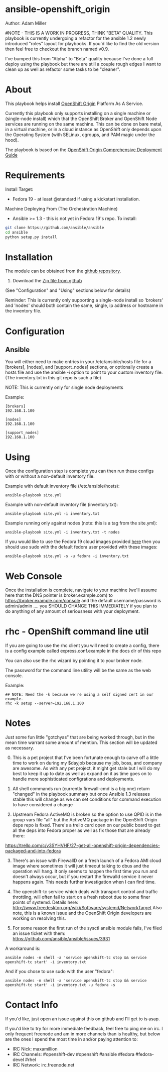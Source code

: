 # ansible-openshift_origin

Author: Adam Miller

#NOTE - THIS IS A WORK IN PROGRESS, THINK "BETA" QUALITY.
This playbook is currently undergoing a refactor for the ansible 1.2 newly 
introduced "roles" layout for playbooks. If you'd like to find the old version
then feel free to checkout the branch named v0.9.

I've bumped this from "Alpha" to "Beta" quality because I've done a full deploy
using the playbook but there are still a couple rough edges I want to clean up
as well as refactor some tasks to be "cleaner".

# About

This playbook helps install [OpenShift Origin](https://www.openshift.com/open-source) Platform As A Service.

Currently this playbook only supports installing on a single machine or 
(single-node install) which that the OpenShift Broker and OpenShift Node 
services are running on the same machine. This can be done on bare metal, in a 
virtual machine, or in a cloud instance as OpenShift only depends upon the 
Operating System (with SELinux, cgroups, and PAM magic under the hood).


The playbook is based on the [OpenShift Origin Comprehensive Deployment Guide](http://openshift.github.io/documentation/oo_deployment_guide_comprehensive.html)

# Requirements

Install Target:
* Fedora 19 - at least @standard if using a kickstart installation.

Machine Deploying From (The Orchestration Machine)
* Ansible >= 1.3 - this is not yet in Fedora 19's repo. To install:

```bash
git clone https://github.com/ansible/ansible
cd ansible
python setup.py install
```

# Installation

The module can be obtained from the
[github repository](https://github.com/maxamillion/ansible-openshift_origin).

1. Download the [Zip file from github](https://github.com/maxamillion/ansible-openshift_origin/archive/master.zip)

(See "Configuration" and "Using" sections below for details) 

Reminder: This is currently only supporting a single-node install so 'brokers' 
and 'nodes' should both contain the same, single, ip address or hostname in the
inventory file.

# Configuration

## Ansible
You will either need to make entries in your /etc/ansible/hosts file for a 
[brokers], [nodes], and [support_nodes] sections, or optionally create a 
hosts file and use the ansible -i option to point to your custom inventory 
file. (The inventory.txt in this git repo is such a file)

NOTE: This is currently only for single node deployments

Example:

    [brokers]
    192.168.1.100

    [nodes]
    192.168.1.100

    [support_nodes]
    192.168.1.100


# Using 

Once the configuration step is complete you can then run these configs with or
without a non-default inventory file.

Example with default inventory file (/etc/ansible/hosts):
    
    ansible-playbook site.yml

Example with non-default inventory file (inventory.txt):
    
    ansible-playbook site.yml -i inventory.txt

Example running only against nodes (note: this is a tag from the site.yml):

    ansible-playbook site.yml -i inventory.txt -t nodes 

If you would like to use the Fedora 19 cloud images provided 
[here](https://fedoraproject.org/en/get-fedora-options#clouds) then you should
use sudo with the default fedora user provided with these images:

    ansible-playbook site.yml -s -u fedora -i inventory.txt
    


# Web Console

Once the installation is complete, navigate to your machine (we'll assume here 
that the DNS pointer is broker.example.com) to https://broker.example.com/console
and the default username/password is admin/admin .... you SHOULD CHANGE THIS 
IMMEDIATELY if you plan to do anything of any amount of seriousness with your 
deployment.

# rhc - OpenShift command line util
If you are going to use the rhc client you will need to create a config,
there is a config example called express.conf.example in the docs dir of this
repo

You can also use the rhc wizard by pointing it to your broker node.

The password for the command line utility will be the same as the web console.

Example:

    ## NOTE: Need the -k because we're using a self signed cert in our example.
    rhc -k setup --server=192.168.1.100


# Notes

Just some fun little "gotchyas" that are being worked through, but in the mean
time warrant some amount of mention. This section will be updated as necessary.

0. This is a pet project that I've been fortunate enough to carve off a little 
time to work on during my $dayjob because my job, boss, and company are awesome.
As with any pet project, it might get stale but I will do my best to keep it 
up to date as well as expand on it as time goes on to handle more sophisticated
configrations and deployments.

1. All shell commands run (currently firewall-cmd is a big one) return "changed"
  in the playbook summary but once Ansible 1.3 releases stable this will change as
  we can set conditions for command execution to have considered a change

2. Upstream Fedora ActiveMQ is broken so the option to use QPID is in the 
  group vars file "all" but the ActiveMQ package in the OpenShift Origin deps
  repo is fixed. There's a trello card open on our public board to get all the
  deps into Fedora proper as well as fix those that are already there: 
  
  https://trello.com/c/v3SYHVHF/27-get-all-openshift-origin-dependencies-packaged-and-into-fedora

3. There's an issue with FirewallD on a fresh launch of a Fedora AMI cloud image
  where sometimes it will just timeout talking to dbus and the operation will
  hang. It only seems to happen the first time you run and doesn't always 
  occur, but if you restart the firewalld service it never happens again.
  This needs further investigation when I can find time.

4. The openshift-tc service which deals with transport control and traffic 
  throttling, will often fail to start on a fresh reboot due to some finer
  points of systemd. Details here: http://www.freedesktop.org/wiki/Software/systemd/NetworkTarget
  Also note, this is a known issue and the OpenShift Origin developers are 
  working on resolving this.

5. For some reason the first run of the sysctl ansible module fails, I've filed 
  an issue ticket with them: https://github.com/ansible/ansible/issues/3931

A workaround is:

    ansible nodes -m shell -a 'service openshift-tc stop && service openshift-tc start' -i inventory.txt

And if you chose to use sudo with the user "fedora":

    ansible nodes -m shell -a 'service openshift-tc stop && service openshift-tc start' -i inventory.txt -u fedora -s

# Contact Info

If you'd like, just open an issue against this on github and I'll get to is asap.

If you'd like to try for more immediate feedback, feel free to ping me on irc. I
only frequent freenode and am in more channels than is healthy, but below are 
the ones I spend the most time in and/or paying attention to:
- IRC Nick: maxamillion
- IRC Channels: #openshift-dev #openshift #ansible #fedora #fedora-devel #rhel 
- IRC Network: irc.freenode.net

